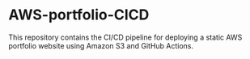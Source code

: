 # AWS-portfolio-CICD
This repository contains the CI/CD pipeline for deploying a static AWS portfolio website using Amazon S3 and GitHub Actions.
